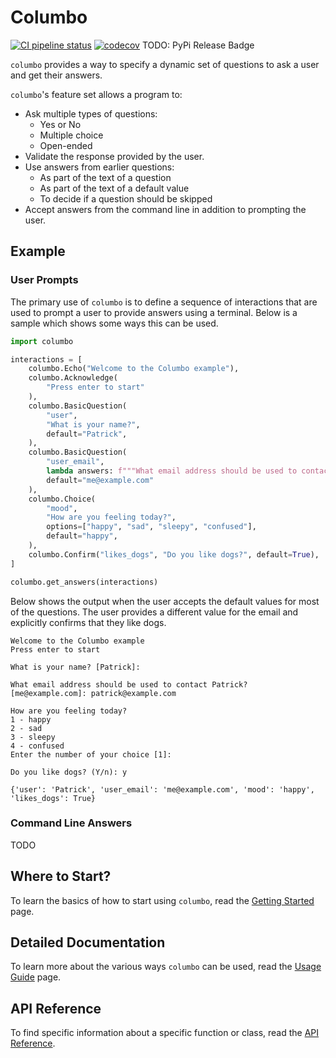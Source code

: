 # Columbo

[![CI pipeline status](https://github.com/wayfair-incubator/columbo/workflows/CI/badge.svg?branch=main)][ci]
[![codecov](https://codecov.io/gh/wayfair-incubator/columbo/branch/main/graph/badge.svg)][codecov]
TODO: PyPi Release Badge

`columbo` provides a way to specify a dynamic set of questions to ask a user and get their answers.

`columbo`'s feature set allows a program to:

* Ask multiple types of questions:
    * Yes or No
    * Multiple choice
    * Open-ended
* Validate the response provided by the user.
* Use answers from earlier questions:
    * As part of the text of a question
    * As part of the text of a default value
    * To decide if a question should be skipped
* Accept answers from the command line in addition to prompting the user.

## Example

### User Prompts

The primary use of `columbo` is to define a sequence of interactions that are used to prompt a user to provide answers
using a terminal. Below is a sample which shows some ways this can be used.

```python
import columbo

interactions = [
    columbo.Echo("Welcome to the Columbo example"),
    columbo.Acknowledge(
        "Press enter to start"
    ),
    columbo.BasicQuestion(
        "user",
        "What is your name?",
        default="Patrick",
    ),
    columbo.BasicQuestion(
        "user_email",
        lambda answers: f"""What email address should be used to contact {answers["user"]}?""",
        default="me@example.com"
    ),
    columbo.Choice(
        "mood",
        "How are you feeling today?",
        options=["happy", "sad", "sleepy", "confused"],
        default="happy",
    ),
    columbo.Confirm("likes_dogs", "Do you like dogs?", default=True),
]

columbo.get_answers(interactions)
```

Below shows the output when the user accepts the default values for most of the questions. The user provides a different
value for the email and explicitly confirms that they like dogs.

```text
Welcome to the Columbo example
Press enter to start
 
What is your name? [Patrick]:

What email address should be used to contact Patrick? [me@example.com]: patrick@example.com

How are you feeling today?
1 - happy
2 - sad
3 - sleepy
4 - confused
Enter the number of your choice [1]:

Do you like dogs? (Y/n): y

{'user': 'Patrick', 'user_email': 'me@example.com', 'mood': 'happy', 'likes_dogs': True}
```

### Command Line Answers

TODO

## Where to Start?

To learn the basics of how to start using `columbo`, read the [Getting Started][getting_started] page.

## Detailed Documentation

To learn more about the various ways `columbo` can be used, read the [Usage Guide][usage_guide] page.

## API Reference

To find specific information about a specific function or class, read the [API Reference][api_reference].

[ci]: https://github.com/wayfair-incubator/columbo/actions
[codecov]: https://codecov.io/gh/wayfair-incubator/columbo
[getting_started]: getting-started.md
[usage_guide]: usage-guide.md
[api_reference]: api.md
